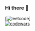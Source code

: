 ### Hi there 👋
[![leetcode](https://leetcode.card.workers.dev/revolmax?theme=dark&amp;font=source_code_pro&amp;extension=null)]   
[![codewars](https://www.codewars.com/users/revolmax/badges/large)](https://www.codewars.com/users/revolmax)   

<!--
**revolmax/revolmax** is a ✨ _special_ ✨ repository because its `README.md` (this file) appears on your GitHub profile.

Here are some ideas to get you started:

- 🔭 I’m currently working on ...
- 🌱 I’m currently learning ...
- 👯 I’m looking to collaborate on ...
- 🤔 I’m looking for help with ...
- 💬 Ask me about ...
- 📫 How to reach me: ...
- 😄 Pronouns: ...
- ⚡ Fun fact: ...
-->
